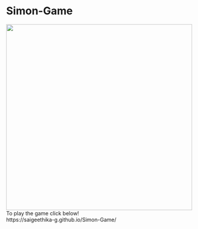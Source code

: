 # Simon-Game
<img src="https://user-images.githubusercontent.com/79441278/177558790-36d1cb56-31b5-454c-a567-bb682aa3a8e1.png" width="500" height="500" />
To play the game click below!<br>
https://saigeethika-g.github.io/Simon-Game/
